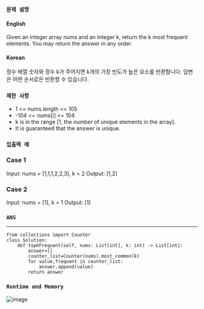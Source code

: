 ### `문제 설명`

#### English

Given an integer array nums and an integer k, return the k most frequent elements. 
You may return the answer in any order.

#### Korean

정수 배열 숫자와 정수 k가 주어지면 k개의 가장 빈도가 높은 요소를 반환합니다.
답변은 어떤 순서로든 반환할 수 있습니다.

### `제한 사항`

- 1 <= nums.length <= 105
- -104 <= nums[i] <= 104
- k is in the range [1, the number of unique elements in the array].
- It is guaranteed that the answer is unique.
 
### `입출력 예`
### Case 1

Input: nums = [1,1,1,2,2,3], k = 2
Output: [1,2]

### Case 2

Input: nums = [1], k = 1
Output: [1]

### `ANS`

----

```
from collections import Counter
class Solution:
    def topKFrequent(self, nums: List[int], k: int) -> List[int]:
        answer=[]
        counter_list=Counter(nums).most_common(k)
        for value,frequent in counter_list:
            answer.append(value)
        return answer
```

### `Runtime and Memory`

![image](https://user-images.githubusercontent.com/106041072/235315316-36ffeef9-1bf8-4344-aec4-36ac1efc7d0c.png)
